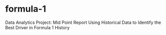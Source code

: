 # formula-1
Data Analytics Project: Mid Point Report Using Historical Data to Identify the Best Driver in Formula 1 History
